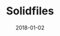---
layout: site
title: "Solidfiles"
date: 2018-01-02
categories: [community]
version: 1.5.3
major: 1
minor: 5
patch: 3
slug: solidfiles
link: https://www.solidfiles.com/
submitter: lpolepeddi
permalink: /sites/:slug
---